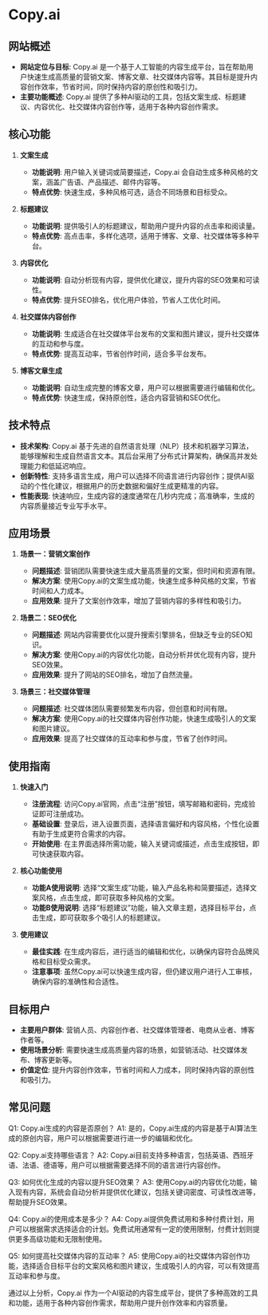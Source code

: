 # Copy.ai

## 网站概述
- **网站定位与目标**: Copy.ai 是一个基于人工智能的内容生成平台，旨在帮助用户快速生成高质量的营销文案、博客文章、社交媒体内容等。其目标是提升内容创作效率，节省时间，同时保持内容的原创性和吸引力。
- **主要功能概述**: Copy.ai 提供了多种AI驱动的工具，包括文案生成、标题建议、内容优化、社交媒体内容创作等，适用于各种内容创作需求。

## 核心功能
1. **文案生成**
   - **功能说明**: 用户输入关键词或简要描述，Copy.ai 会自动生成多种风格的文案，涵盖广告语、产品描述、邮件内容等。
   - **特点优势**: 快速生成，多种风格可选，适合不同场景和目标受众。

2. **标题建议**
   - **功能说明**: 提供吸引人的标题建议，帮助用户提升内容的点击率和阅读量。
   - **特点优势**: 高点击率，多样化选项，适用于博客、文章、社交媒体等多种平台。

3. **内容优化**
   - **功能说明**: 自动分析现有内容，提供优化建议，提升内容的SEO效果和可读性。
   - **特点优势**: 提升SEO排名，优化用户体验，节省人工优化时间。

4. **社交媒体内容创作**
   - **功能说明**: 生成适合在社交媒体平台发布的文案和图片建议，提升社交媒体的互动和参与度。
   - **特点优势**: 提高互动率，节省创作时间，适合多平台发布。

5. **博客文章生成**
   - **功能说明**: 自动生成完整的博客文章，用户可以根据需要进行编辑和优化。
   - **特点优势**: 快速生成，保持原创性，适合内容营销和SEO优化。

## 技术特点
- **技术架构**: Copy.ai 基于先进的自然语言处理（NLP）技术和机器学习算法，能够理解和生成自然语言文本。其后台采用了分布式计算架构，确保高并发处理能力和低延迟响应。
- **创新特性**: 支持多语言生成，用户可以选择不同语言进行内容创作；提供AI驱动的个性化建议，根据用户的历史数据和偏好生成更精准的内容。
- **性能表现**: 快速响应，生成内容的速度通常在几秒内完成；高准确率，生成的内容质量接近专业写手水平。

## 应用场景
1. **场景一：营销文案创作**
   - **问题描述**: 营销团队需要快速生成大量高质量的文案，但时间和资源有限。
   - **解决方案**: 使用Copy.ai的文案生成功能，快速生成多种风格的文案，节省时间和人力成本。
   - **应用效果**: 提升了文案创作效率，增加了营销内容的多样性和吸引力。

2. **场景二：SEO优化**
   - **问题描述**: 网站内容需要优化以提升搜索引擎排名，但缺乏专业的SEO知识。
   - **解决方案**: 使用Copy.ai的内容优化功能，自动分析并优化现有内容，提升SEO效果。
   - **应用效果**: 提升了网站的SEO排名，增加了自然流量。

3. **场景三：社交媒体管理**
   - **问题描述**: 社交媒体团队需要频繁发布内容，但创意和时间有限。
   - **解决方案**: 使用Copy.ai的社交媒体内容创作功能，快速生成吸引人的文案和图片建议。
   - **应用效果**: 提高了社交媒体的互动率和参与度，节省了创作时间。

## 使用指南
1. **快速入门**
   - **注册流程**: 访问Copy.ai官网，点击“注册”按钮，填写邮箱和密码，完成验证即可注册成功。
   - **基础设置**: 登录后，进入设置页面，选择语言偏好和内容风格，个性化设置有助于生成更符合需求的内容。
   - **开始使用**: 在主界面选择所需功能，输入关键词或描述，点击生成按钮，即可快速获取内容。

2. **核心功能使用**
   - **功能A使用说明**: 选择“文案生成”功能，输入产品名称和简要描述，选择文案风格，点击生成，即可获取多种风格的文案。
   - **功能B使用说明**: 选择“标题建议”功能，输入文章主题，选择目标平台，点击生成，即可获取多个吸引人的标题建议。

3. **使用建议**
   - **最佳实践**: 在生成内容后，进行适当的编辑和优化，以确保内容符合品牌风格和目标受众需求。
   - **注意事项**: 虽然Copy.ai可以快速生成内容，但仍建议用户进行人工审核，确保内容的准确性和合适性。

## 目标用户
- **主要用户群体**: 营销人员、内容创作者、社交媒体管理者、电商从业者、博客作者等。
- **使用场景分析**: 需要快速生成高质量内容的场景，如营销活动、社交媒体发布、博客更新等。
- **价值定位**: 提升内容创作效率，节省时间和人力成本，同时保持内容的原创性和吸引力。

## 常见问题
Q1: Copy.ai生成的内容是否原创？
A1: 是的，Copy.ai生成的内容是基于AI算法生成的原创内容，用户可以根据需要进行进一步的编辑和优化。

Q2: Copy.ai支持哪些语言？
A2: Copy.ai目前支持多种语言，包括英语、西班牙语、法语、德语等，用户可以根据需要选择不同的语言进行内容创作。

Q3: 如何优化生成的内容以提升SEO效果？
A3: 使用Copy.ai的内容优化功能，输入现有内容，系统会自动分析并提供优化建议，包括关键词密度、可读性改进等，帮助提升SEO效果。

Q4: Copy.ai的使用成本是多少？
A4: Copy.ai提供免费试用和多种付费计划，用户可以根据需求选择适合的计划。免费试用通常有一定的使用限制，付费计划则提供更多高级功能和无限制使用。

Q5: 如何提高社交媒体内容的互动率？
A5: 使用Copy.ai的社交媒体内容创作功能，选择适合目标平台的文案风格和图片建议，生成吸引人的内容，可以有效提高互动率和参与度。

通过以上分析，Copy.ai 作为一个AI驱动的内容生成平台，提供了多种高效的工具和功能，适用于各种内容创作需求，帮助用户提升创作效率和内容质量。